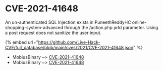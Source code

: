 # CVE-2021-41648

An un-authenticated SQL Injection exists in PuneethReddyHC online-shopping-system-advanced through the /action.php prId parameter. Using a post request does not sanitize the user input.

{% embed url="https://github.com/Live-Hack-CVE/full_database/blob/main/cves/2021/CVE-2021-41648.json" %}


* MobiusBinary ~> [CVE-2021-41648](https://www.alice-snow.ru/2021/database/cve-2021-41648/cve-2021-41648-mobiusbinary)
* MobiusBinary ~> [CVE-2021-41648](https://www.alice-snow.ru/2021/database/cve-2021-41648/cve-2021-41648-mobiusbinary)